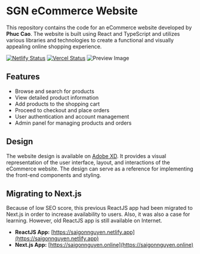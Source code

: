# SGN eCommerce Website

This repository contains the code for an eCommerce website developed by **Phuc Cao**. The website is built using React and TypeScript and utilizes various libraries and technologies to create a functional and visually appealing online shopping experience.

[![Netlify Status](https://api.netlify.com/api/v1/badges/f3fd5c2a-5377-49a0-b1b7-a2a16142e709/deploy-status)](https://app.netlify.com/sites/saigonnguyen/deploys) [![Vercel Status](https://vercelbadge.vercel.app/api/hpcao299/sgn_ui)](https://vercel.com/hpcao299s-projects/sgn-ui/deployments)
![Preview Image](https://i.yourimageshare.com/T63LNVRXYr.webp)

## Features

-   Browse and search for products
-   View detailed product information
-   Add products to the shopping cart
-   Proceed to checkout and place orders
-   User authentication and account management
-   Admin panel for managing products and orders

## Design

The website design is available on [Adobe XD](https://xd.adobe.com/view/72299d7b-c20a-4d56-8353-89c93fdb48f5-277a/). It provides a visual representation of the user interface, layout, and interactions of the eCommerce website. The design can serve as a reference for implementing the front-end components and styling.

## Migrating to Next.js
Because of low SEO score, this previous ReactJS app had been migrated to Next.js in order to increase availability to users. Also, it was also a case for learning. However, old ReactJS app is still available on Internet.

- **ReactJS App:** [https://saigonnguyen.netlify.app](https://saigonnguyen.netlify.app)
- **Next.js App:** [https://saigonnguyen.online](https://saigonnguyen.online)
